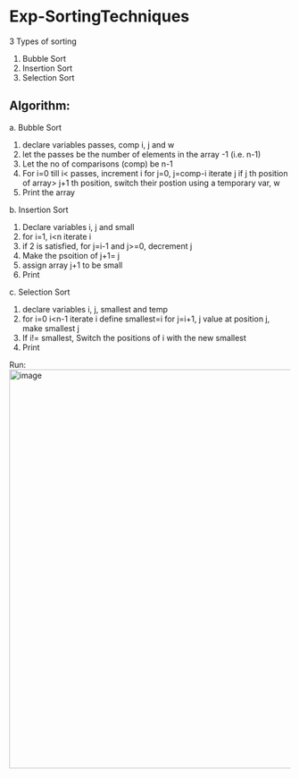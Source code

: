 # Exp-SortingTechniques

3 Types of sorting
1. Bubble Sort
2. Insertion Sort
3. Selection Sort

## Algorithm:
a. Bubble Sort
  1. declare variables passes, comp i, j and w
  2. let the passes be the number of elements in the array -1 (i.e. n-1)
  3. Let the no of comparisons (comp) be n-1
  4. For i=0 till i< passes, increment i
    for j=0, j=comp-i iterate j
      if j th position of array> j+1 th position, switch their postion using a temporary var, w
  5. Print the array
  
b. Insertion Sort
  1. Declare variables i, j and small
  2. for i=1, i<n iterate i
  3. if 2 is satisfied, for j=i-1 and j>=0, decrement j
  4. Make the psoition of j+1= j
  5. assign array j+1 to be small
  6. Print
 
  
c. Selection Sort
  1. declare variables i, j, smallest and temp
  2. for i=0 i<n-1 iterate i
    define smallest=i
    for j=i+1, j<n iterate j
      if the value in array at position smallest> value at position j, make smallest j
  3. If i!= smallest,
    Switch the positions of i with the new smallest
  4. Print
  
  Run:
  <img width="713" alt="image" src="https://user-images.githubusercontent.com/26576979/234012167-41d30575-a3a0-45c3-bd73-5108d3c118b2.png">
